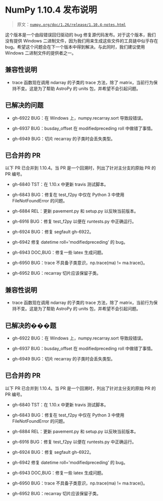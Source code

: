 # NumPy 1.10.4 发布说明

> 原文：[`numpy.org/doc/1.26/release/1.10.4-notes.html`](https://numpy.org/doc/1.26/release/1.10.4-notes.html)

这个版本是一个由段错误回归驱动的 bug 修复源代码发布。对于这个版本，我们没有提供 Windows 二进制文件，因为我们用来生成这些文件的工具链中似乎存在 bug。希望这个问题会在下一个版本中得到解决。与此同时，我们建议使用 Windows 二进制文件的提供者之一。

## 兼容性说明

+   trace 函数现在调用 ndarray 的子类的 trace 方法，除了 matrix，当前行为保持不变。这是为了帮助 AstroPy 的 units 包，并希望不会引起问题。

## 已解决的问题

+   gh-6922 BUG：在 Windows 上，numpy.recarray.sort 导致段错误。

+   gh-6937 BUG：busday_offset 在 modifiedpreceding roll 中做错了事情。

+   gh-6949 BUG：切片 recarray 的子类时会丢失类型。

## 已合并的 PR

以下 PR 已合并到 1.10.4。当 PR 是一个回溯时，列出了针对主分支的原始 PR 的 PR 编号。

+   gh-6840 TST：在 1.10.x 中更新 travis 测试脚本。

+   gh-6843 BUG：修复在 test_f2py 中仅在 Python 3 中使用 FileNotFoundError 的问题。

+   gh-6884 REL：更新 pavement.py 和 setup.py 以反映当前版本。

+   gh-6916 BUG：修复 test_f2py 以便在 runtests.py 中正确运行。

+   gh-6924 BUG：修复 segfault gh-6922。

+   gh-6942 修复 datetime roll='modifiedpreceding' 的 bug。

+   gh-6943 DOC,BUG：修复一些 latex 生成问题。

+   gh-6950 BUG：trace 不具备子类意识，np.trace(ma) != ma.trace()。

+   gh-6952 BUG：recarray 切片应该保留子类。

## 兼容性说明

+   trace 函数现在调用 ndarray 的子类的 trace 方法，除了 matrix，当前行为保持不变。这是为了帮助 AstroPy 的 units 包，并希望不会引起问题。

## 已解决的���题

+   gh-6922 BUG：在 Windows 上，numpy.recarray.sort 导致段错误。

+   gh-6937 BUG：busday_offset 在 modifiedpreceding roll 中做错了事情。

+   gh-6949 BUG：切片 recarray 的子类时会丢失类型。

## 已合并的 PR

以下 PR 已合并到 1.10.4。当 PR 是一个回溯时，列出了针对主分支的原始 PR 的 PR 编号。

+   gh-6840 TST：在 1.10.x 中更新 travis 测试脚本。

+   gh-6843 BUG：修复在 test_f2py 中仅在 Python 3 中使用 FileNotFoundError 的问题。

+   gh-6884 REL：更新 pavement.py 和 setup.py 以反映当前版本。

+   gh-6916 BUG：修复 test_f2py 以便在 runtests.py 中正确运行。

+   gh-6924 BUG：修复 segfault gh-6922。

+   gh-6942 修复 datetime roll='modifiedpreceding' 的 bug。

+   gh-6943 DOC,BUG：修复一些 latex 生成问题。

+   gh-6950 BUG：trace 不具备子类意识，np.trace(ma) != ma.trace()。

+   gh-6952 BUG：recarray 切片应该保留子类。
